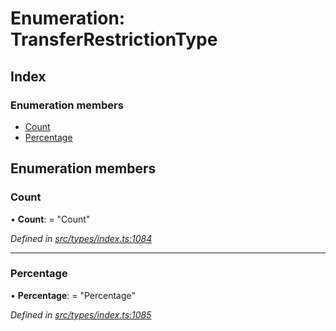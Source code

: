 # Enumeration: TransferRestrictionType

## Index

### Enumeration members

* [Count](transferrestrictiontype.md#count)
* [Percentage](transferrestrictiontype.md#percentage)

## Enumeration members

###  Count

• **Count**: = "Count"

*Defined in [src/types/index.ts:1084](https://github.com/PolymathNetwork/polymesh-sdk/blob/da0f7fd7/src/types/index.ts#L1084)*

___

###  Percentage

• **Percentage**: = "Percentage"

*Defined in [src/types/index.ts:1085](https://github.com/PolymathNetwork/polymesh-sdk/blob/da0f7fd7/src/types/index.ts#L1085)*
